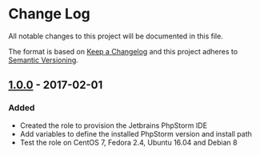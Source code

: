 # Change Log
All notable changes to this project will be documented in this file.

The format is based on [Keep a Changelog](http://keepachangelog.com/) 
and this project adheres to [Semantic Versioning](http://semver.org/).

## [1.0.0] - 2017-02-01
### Added
- Created the role to provision the Jetbrains PhpStorm IDE
- Add variables to define the installed PhpStorm version and install path
- Test the role on CentOS 7, Fedora 2.4, Ubuntu 16.04 and Debian 8

[1.0.0]: https://github.com/pixelart/ansible-role-phpstorm/compare/d4b3ad1...1.0.0
